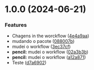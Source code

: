 # 1.0.0 (2024-06-21)


### Features

* Chagens in the worckflow ([4e4a9aa](https://github.com/GustavoNobuntu/automatiza-o-de-vers-o/commit/4e4a9aa6e363bc5dfd837f202c0020da562a0f58))
* mudando o pacote ([088007b](https://github.com/GustavoNobuntu/automatiza-o-de-vers-o/commit/088007b75e1ba92a22574e6e90dccc66a75108bc))
* mudei o workflow ([3ec37cf](https://github.com/GustavoNobuntu/automatiza-o-de-vers-o/commit/3ec37cff669cdb823b0dd064c145870528b54b8f))
* **pencil:** mudei o workflow ([02a3b3b](https://github.com/GustavoNobuntu/automatiza-o-de-vers-o/commit/02a3b3b0e6b4b03d1d8acfbfcca299076b30386d))
* **pencil:** mudei o workflow ([a12a871](https://github.com/GustavoNobuntu/automatiza-o-de-vers-o/commit/a12a871643a2ab1c491e9f67e161ae903baeb893))
* Teste ([d7a6902](https://github.com/GustavoNobuntu/automatiza-o-de-vers-o/commit/d7a690285ccc28ae1b77b822dd3e1b9ae45314ed))
